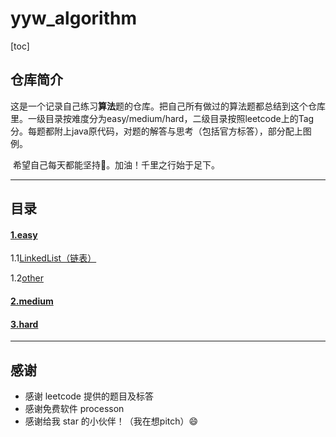 # yyw_algorithm
[toc]

## 仓库简介

​	这是一个记录自己练习**算法**题的仓库。把自己所有做过的算法题都总结到这个仓库里。一级目录按难度分为easy/medium/hard，二级目录按照leetcode上的Tag分。每题都附上java原代码，对题的解答与思考（包括官方标答），部分配上图例。

​	希望自己每天都能坚持:muscle:。加油！千里之行始于足下。

---



## 目录

#### 	[1.easy](https://github.com/ustcyyw/yyw_algorithm/tree/master/easy)

1.1[LinkedList（链表）](https://github.com/ustcyyw/yyw_algorithm/tree/master/easy/LinkedList)

1.2[other](https://github.com/ustcyyw/yyw_algorithm/tree/master/easy/other)

#### 	[2.medium]()

#### 	[3.hard]()

---



## 感谢

* 感谢 leetcode 提供的题目及标答
* 感谢免费软件 processon
* 感谢给我 star 的小伙伴！（我在想pitch）:smile: